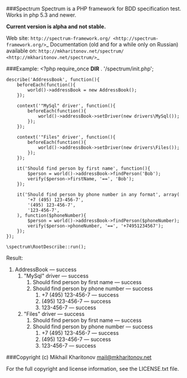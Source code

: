 ###Spectrum
Spectrum is a PHP framework for BDD specification test. Works in php 5.3 and newer.

**Current version is alpha and not stable.**

Web site: `http://spectrum-framework.org/ <http://spectrum-framework.org/>`_
Documentation (old and for a while only on Russian) available on: `http://mkharitonov.net/spectrum/ <http://mkharitonov.net/spectrum/>`_

###Example:
	<?php
	require_once __DIR__ . '/spectrum/init.php';

	describe('AddressBook', function(){
		beforeEach(function(){
			world()->addressBook = new AddressBook();
		});

		context('"MySql" driver', function(){
			beforeEach(function(){
				world()->addressBook->setDriver(new drivers\MySql());
			});
		});

		context('"Files" driver', function(){
			beforeEach(function(){
				world()->addressBook->setDriver(new drivers\Files());
			});
		});

		it('Should find person by first name', function(){
			$person = world()->addressBook->findPerson('Bob');
			verify($person->firstName, '==', 'Bob');
		});

		it('Should find person by phone number in any format', array(
			'+7 (495) 123-456-7',
			'(495) 123-456-7',
			'123-456-7',
		), function($phoneNumber){
			$person = world()->addressBook->findPerson($phoneNumber);
			verify($person->phoneNumber, '==', '+74951234567');
		});
	});

	\spectrum\RootDescribe::run();

Result:

1. AddressBook — success
	1. "MySql" driver — success
		1. Should find person by first name — success
		2. Should find person by phone number — success
			1. +7 (495) 123-456-7 — success
			2. (495) 123-456-7 — success
			3. 123-456-7 — success
	2. "Files" driver — success
		1. Should find person by first name — success
		2. Should find person by phone number — success
			1. +7 (495) 123-456-7 — success
			2. (495) 123-456-7 — success
			3. 123-456-7 — success

###Copyright
(c) Mikhail Kharitonov <mail@mkharitonov.net>

For the full copyright and license information, see the LICENSE.txt file.